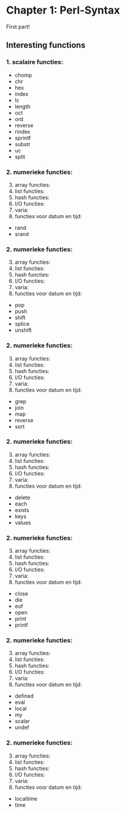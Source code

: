 # Chapter 1: Perl-Syntax

First part!


## Interesting functions


### 1. scalaire functies: 


  * chomp
  * chr
  * hex
  * index
  * lc
  * length
  * oct
  * ord
  * reverse
  * rindex
  * sprintf
  * substr
  * uc
  * split

### 2. numerieke functies:
3. array functies:
4. list functies:
5. hash functies:
6. I/O functies:
7. varia:
8. functies voor datum en tijd:


  * rand
  * srand

### 2. numerieke functies:
3. array functies:
4. list functies:
5. hash functies:
6. I/O functies:
7. varia:
8. functies voor datum en tijd:


  * pop
  * push
  * shift
  * splice
  * unshift

### 2. numerieke functies:
3. array functies:
4. list functies:
5. hash functies:
6. I/O functies:
7. varia:
8. functies voor datum en tijd:


  * grep
  * join
  * map
  * reverse
  * sort

### 2. numerieke functies:
3. array functies:
4. list functies:
5. hash functies:
6. I/O functies:
7. varia:
8. functies voor datum en tijd:


  * delete
  * each
  * exists
  * keys
  * values

### 2. numerieke functies:
3. array functies:
4. list functies:
5. hash functies:
6. I/O functies:
7. varia:
8. functies voor datum en tijd:


  * close
  * die
  * eof
  * open
  * print
  * printf

### 2. numerieke functies:
3. array functies:
4. list functies:
5. hash functies:
6. I/O functies:
7. varia:
8. functies voor datum en tijd:


  * defined
  * eval
  * local
  * my
  * scalar
  * undef

### 2. numerieke functies:
3. array functies:
4. list functies:
5. hash functies:
6. I/O functies:
7. varia:
8. functies voor datum en tijd:


  * localtime
  * time